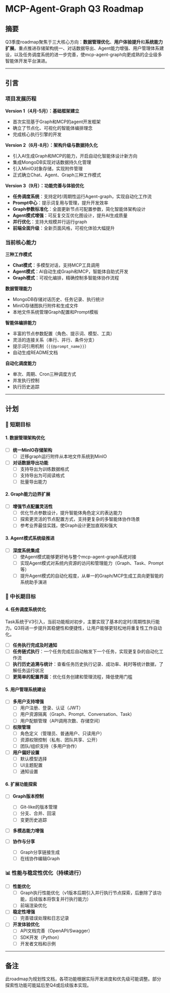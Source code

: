 # MCP-Agent-Graph Q3 Roadmap

## 摘要

Q3季度roadmap聚焦于三大核心方向：**数据管理优化**、**用户体验提升**和**系统能力扩展**。重点推进存储架构统一、对话数据导出、Agent能力增强、用户管理体系建设，以及任务调度系统的进一步完善，使mcp-agent-graph向更成熟的企业级多智能体开发平台演进。

---

## 引言

### 项目发展历程

**Version 1（4月-5月）：基础框架建立**
- 首次实现基于Graph和MCP的agent开发框架
- 确立了节点化、可视化的智能体编排理念
- 完成核心执行引擎的开发

**Version 2（6月-8月）：架构升级与数据持久化**
- 引入AI生成Graph和MCP的能力，开启自动化智能体设计新方向
- 集成MongoDB实现对话数据持久化管理
- 引入MinIO对象存储，实现附件管理
- 正式确立Chat、Agent、Graph三种工作模式

**Version 3（9月）：功能完善与体验优化**
- **任务调度系统**：支持定时/周期性运行Agent-graph，实现自动化工作流
- **Prompt中心**：提示词复用与管理，提升开发效率
- **Graph参数标准化**：全面更新节点可配置参数，简化智能体架构设计
- **Agent模式增强**：可反复交互优化图设计，提升AI生成质量
- **并行优化**：支持大规模并行运行graph
- **前端全面升级**：全新页面风格，可视化体验大幅提升

### 当前核心能力

**三种工作模式**
- **Chat模式**：多模型对话，支持MCP工具调用
- **Agent模式**：AI自动生成Graph和MCP，智能体自助式开发
- **Graph模式**：可视化编排，精确控制多智能体协作流程

**数据管理能力**
- MongoDB存储对话历史、任务记录、执行统计
- MinIO存储图执行附件和生成文件
- 本地文件系统管理Graph配置和Prompt模板

**智能体编排能力**
- 丰富的节点参数配置（角色、提示词、模型、工具）
- 灵活的连接关系（串行、并行、条件分支）
- 提示词引用机制（`{{@prompt_name}}`）
- 自动生成README文档

**自动化调度能力**
- 单次、周期、Cron三种调度方式
- 并发执行控制
- 执行历史追踪

---

## 计划

### 🎯 短期目标

#### 1. 数据管理架构优化

- [ ] **统一MinIO存储架构**
  - [ ] 迁移graph运行附件从本地文件系统到MinIO

- [ ] **对话数据导出功能**
  - [ ] 支持导出为训练数据格式
  - [ ] 支持导出为可阅读格式
  - [ ] 批量导出能力

#### 2. Graph能力边界扩展

- [ ] **增强节点配置灵活性**
  - [ ] 优化节点参数设计，提升智能体角色定义的表达能力
  - [ ] 探索更灵活的节点配置方式，支持更复杂的多智能体协作场景
  - [ ] 参考业界最佳实践，使Graph设计更加直观和强大

#### 3. Agent模式系统级推进

- [ ] **深度系统集成**
  - [ ] 使Agent模式能够更好地与整个mcp-agent-graph系统对接
  - [ ] 实现Agent模式对系统内资源的访问和管理能力（Graph、Task、Prompt等）
  - [ ] 提升Agent模式的自动化程度，从单一的Graph/MCP生成工具向更智能的系统助手演进

### 🚀 中长期目标

#### 4. 任务调度系统优化

Task系统于V3引入，当前功能相对初步，主要实现了基本的定时/周期性执行能力。Q3将进一步提升其稳健性和便捷性，让用户能够更轻松地将重复性工作自动化。

- [ ] **任务执行完成及时通知**
- [ ] **任务链式执行**：一个任务完成后自动触发下一个任务，实现更复杂的自动化工作流
- [ ] **执行历史追溯与统计**：查看任务历史执行记录、成功率、耗时等统计数据，了解任务运行状况
- [ ] **更简单的配置界面**：优化任务创建和管理流程，降低使用门槛

#### 5. 用户管理系统建设

- [ ] **多用户支持增强**
  - [ ] 用户注册、登录、认证（JWT）
  - [ ] 用户资源隔离（Graph、Prompt、Conversation、Task）
  - [ ] 用户配额管理（API调用次数、存储空间）

- [ ] **权限管理**
  - [ ] 角色定义（管理员、普通用户、只读用户）
  - [ ] 资源权限控制（私有、团队共享、公开）
  - [ ] 团队/组织支持（多用户协作）

- [ ] **用户偏好设置**
  - [ ] 默认模型选择
  - [ ] UI主题配置
  - [ ] 通知设置

#### 6. 扩展功能探索

- [ ] **Graph版本控制**
  - [ ] Git-like的版本管理
  - [ ] 分支、合并、回滚
  - [ ] 变更历史追踪

- [ ] **多模态能力增强**

- [ ] **协作与分享**
  - [ ] Graph分享链接生成
  - [ ] 在线协作编辑Graph

### 📊 性能与稳定性优化（持续进行）

- [ ] **性能优化**
  - [ ] Graph执行性能优化（v1版本后期引入并行执行节点探索，后删除了该功能，后续版本将恢复并行执行能力）
  - [ ] 前端渲染优化

- [ ] **稳定性增强**
  - [ ] 完善错误处理和日志记录

- [ ] **开发体验优化**
  - [ ] API文档完善（OpenAPI/Swagger）
  - [ ] SDK开发（Python）
  - [ ] 开发者文档和示例

---

## 备注

此roadmap为规划性文档，各项功能根据实际开发进度和优先级可能调整。部分探索性功能可能延后至Q4或后续版本实现。